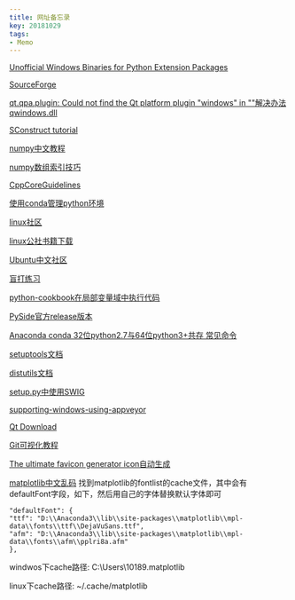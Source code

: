 ```yaml
---
title: 网址备忘录
key: 20181029
tags:
- Memo
---
```


<!--more-->
[Unofficial Windows Binaries for Python Extension Packages](https://www.lfd.uci.edu/~gohlke/pythonlibs/)

[SourceForge](https://sourceforge.net/)

[qt.qpa.plugin: Could not find the Qt platform plugin "windows" in ""解决办法 qwindows.dll](https://blog.csdn.net/ouening/article/details/81093697)

[SConstruct tutorial](https://www.ibm.com/developerworks/cn/linux/l-cn-scons/index.html)

[numpy中文教程](https://www.numpy.org.cn/)

[numpy数组索引技巧](https://docs.scipy.org/doc/numpy/user/quickstart.html#fancy-indexing-and-index-tricks)

[CppCoreGuidelines](http://isocpp.github.io/CppCoreGuidelines/CppCoreGuidelines)

[使用conda管理python环境](http://www.mamicode.com/info-detail-1953318.html)

[linux社区](http://linux.ubuntu.org.cn/)

[linux公社书籍下载](https://www.linuxidc.com/)

[Ubuntu中文社区](http://forum.ubuntu.org.cn/index.php)

[盲打练习](https://www.typingclub.com)

[python-cookbook在局部变量域中执行代码](https://python3-cookbook.readthedocs.io/zh_CN/latest/c09/p23_executing_code_with_local_side_effects.html)

[PySide官方release版本](https://download.qt.io/official_releases/pyside/)

[Anaconda conda 32位python2.7与64位python3+共存 常见命令](https://blog.csdn.net/qq_16234613/article/details/78161293)

[setuptools文档](https://setuptools.readthedocs.io/en/latest/setuptools.html#including-data-files)

[distutils文档](https://docs.python.org/3/distutils/sourcedist.html#manifest)

[setup.py中使用SWIG](http://note.qidong.name/2018/03/swig-setup-py/)

[supporting-windows-using-appveyor](https://packaging.python.org/guides/supporting-windows-using-appveyor/#appveyor-yml)

[Qt Download](http://download.qt.io/archive/qt/)

[Git可视化教程](https://learngitbranching.js.org/)

[The ultimate favicon generator icon自动生成](https://favicon.io/)

[matplotlib中文乱码](https://www.zhihu.com/question/25404709/answer/309784195)
找到matplotlib的fontlist的cache文件，其中会有defaultFont字段，如下，然后用自己的字体替换默认字体即可

    "defaultFont": {
    "ttf": "D:\\Anaconda3\\lib\\site-packages\\matplotlib\\mpl-data\\fonts\\ttf\\DejaVuSans.ttf",
    "afm": "D:\\Anaconda3\\lib\\site-packages\\matplotlib\\mpl-data\\fonts\\afm\\pplri8a.afm"
  	},

windwos下cache路径: C:\Users\10189\.matplotlib

linux下cache路径: ~/.cache/matplotlib